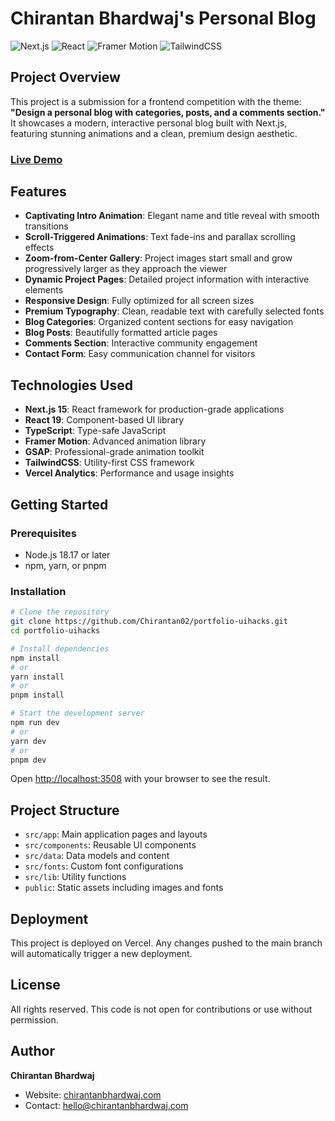 # Chirantan Bhardwaj's Personal Blog

![Next.js](https://img.shields.io/badge/Next.js-15.3.0-black)
![React](https://img.shields.io/badge/React-19.0.0-blue)
![Framer Motion](https://img.shields.io/badge/Framer_Motion-12.7.1-purple)
![TailwindCSS](https://img.shields.io/badge/TailwindCSS-3.3.5-teal)

## Project Overview

This project is a submission for a frontend competition with the theme: **"Design a personal blog with categories, posts, and a comments section."** It showcases a modern, interactive personal blog built with Next.js, featuring stunning animations and a clean, premium design aesthetic.

### [Live Demo](https://portfolio-uihacks.vercel.app/)

## Features

- **Captivating Intro Animation**: Elegant name and title reveal with smooth transitions
- **Scroll-Triggered Animations**: Text fade-ins and parallax scrolling effects
- **Zoom-from-Center Gallery**: Project images start small and grow progressively larger as they approach the viewer
- **Dynamic Project Pages**: Detailed project information with interactive elements
- **Responsive Design**: Fully optimized for all screen sizes
- **Premium Typography**: Clean, readable text with carefully selected fonts
- **Blog Categories**: Organized content sections for easy navigation
- **Blog Posts**: Beautifully formatted article pages
- **Comments Section**: Interactive community engagement
- **Contact Form**: Easy communication channel for visitors

## Technologies Used

- **Next.js 15**: React framework for production-grade applications
- **React 19**: Component-based UI library
- **TypeScript**: Type-safe JavaScript
- **Framer Motion**: Advanced animation library
- **GSAP**: Professional-grade animation toolkit
- **TailwindCSS**: Utility-first CSS framework
- **Vercel Analytics**: Performance and usage insights

## Getting Started

### Prerequisites

- Node.js 18.17 or later
- npm, yarn, or pnpm

### Installation

```bash
# Clone the repository
git clone https://github.com/Chirantan02/portfolio-uihacks.git
cd portfolio-uihacks

# Install dependencies
npm install
# or
yarn install
# or
pnpm install

# Start the development server
npm run dev
# or
yarn dev
# or
pnpm dev
```

Open [http://localhost:3508](http://localhost:3508) with your browser to see the result.

## Project Structure

- `src/app`: Main application pages and layouts
- `src/components`: Reusable UI components
- `src/data`: Data models and content
- `src/fonts`: Custom font configurations
- `src/lib`: Utility functions
- `public`: Static assets including images and fonts

## Deployment

This project is deployed on Vercel. Any changes pushed to the main branch will automatically trigger a new deployment.

## License

All rights reserved. This code is not open for contributions or use without permission.

## Author

**Chirantan Bhardwaj**

- Website: [chirantanbhardwaj.com](https://portfolio-uihacks.vercel.app/)
- Contact: hello@chirantanbhardwaj.com
